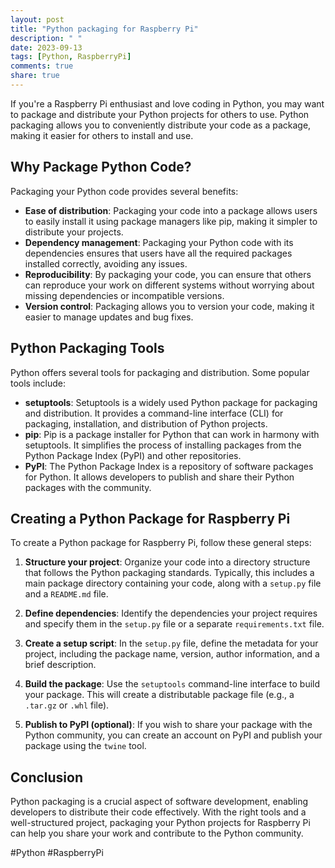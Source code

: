 ```yaml
---
layout: post
title: "Python packaging for Raspberry Pi"
description: " "
date: 2023-09-13
tags: [Python, RaspberryPi]
comments: true
share: true
---
```


If you're a Raspberry Pi enthusiast and love coding in Python, you may want to package and distribute your Python projects for others to use. Python packaging allows you to conveniently distribute your code as a package, making it easier for others to install and use.

## Why Package Python Code?

Packaging your Python code provides several benefits:

- **Ease of distribution**: Packaging your code into a package allows users to easily install it using package managers like pip, making it simpler to distribute your projects.
- **Dependency management**: Packaging your Python code with its dependencies ensures that users have all the required packages installed correctly, avoiding any issues.
- **Reproducibility**: By packaging your code, you can ensure that others can reproduce your work on different systems without worrying about missing dependencies or incompatible versions.
- **Version control**: Packaging allows you to version your code, making it easier to manage updates and bug fixes.

## Python Packaging Tools

Python offers several tools for packaging and distribution. Some popular tools include:

- **setuptools**: Setuptools is a widely used Python package for packaging and distribution. It provides a command-line interface (CLI) for packaging, installation, and distribution of Python projects.
- **pip**: Pip is a package installer for Python that can work in harmony with setuptools. It simplifies the process of installing packages from the Python Package Index (PyPI) and other repositories.
- **PyPI**: The Python Package Index is a repository of software packages for Python. It allows developers to publish and share their Python packages with the community.

## Creating a Python Package for Raspberry Pi

To create a Python package for Raspberry Pi, follow these general steps:

1. **Structure your project**: Organize your code into a directory structure that follows the Python packaging standards. Typically, this includes a main package directory containing your code, along with a `setup.py` file and a `README.md` file.

2. **Define dependencies**: Identify the dependencies your project requires and specify them in the `setup.py` file or a separate `requirements.txt` file.

3. **Create a setup script**: In the `setup.py` file, define the metadata for your project, including the package name, version, author information, and a brief description.

4. **Build the package**: Use the `setuptools` command-line interface to build your package. This will create a distributable package file (e.g., a `.tar.gz` or `.whl` file).

5. **Publish to PyPI (optional)**: If you wish to share your package with the Python community, you can create an account on PyPI and publish your package using the `twine` tool.

## Conclusion

Python packaging is a crucial aspect of software development, enabling developers to distribute their code effectively. With the right tools and a well-structured project, packaging your Python projects for Raspberry Pi can help you share your work and contribute to the Python community.

#Python #RaspberryPi